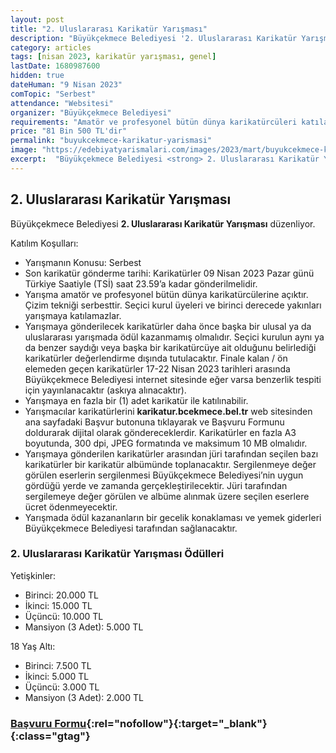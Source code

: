 ```yaml
---
layout: post
title: "2. Uluslararası Karikatür Yarışması"
description: "Büyükçekmece Belediyesi '2. Uluslararası Karikatür Yarışması' düzenliyor."
category: articles
tags: [nisan 2023, karikatür yarışması, genel]
lastDate: 1680987600
hidden: true
dateHuman: "9 Nisan 2023"
comTopic: "Serbest"
attendance: "Websitesi"
organizer: "Büyükçekmece Belediyesi"
requirements: "Amatör ve profesyonel bütün dünya karikatürcüleri katılabilir."
price: "81 Bin 500 TL'dir"
permalink: "buyukcekmece-karikatur-yarismasi"
image: "https://edebiyatyarismalari.com/images/2023/mart/buyukcekmece-karikatur-yarismasi.jpg"
excerpt:  "Büyükçekmece Belediyesi <strong> 2. Uluslararası Karikatür Yarışması </strong> düzenliyor."
---
```


## 2. Uluslararası Karikatür Yarışması
Büyükçekmece Belediyesi **2. Uluslararası Karikatür Yarışması** düzenliyor.  

Katılım Koşulları:
- Yarışmanın Konusu: Serbest
- Son karikatür gönderme tarihi: Karikatürler 09 Nisan 2023 Pazar günü Türkiye Saatiyle (TSİ) saat 23.59’a kadar gönderilmelidir.
- Yarışma amatör ve profesyonel bütün dünya karikatürcülerine açıktır. Çizim tekniği serbesttir. Seçici kurul üyeleri ve birinci derecede yakınları yarışmaya katılamazlar.
- Yarışmaya gönderilecek karikatürler daha önce başka bir ulusal ya da uluslararası yarışmada ödül kazanmamış olmalıdır. Seçici kurulun aynı ya da benzer saydığı veya başka bir karikatürcüye ait olduğunu belirlediği karikatürler değerlendirme dışında tutulacaktır. Finale kalan / ön elemeden geçen karikatürler 17-22 Nisan 2023 tarihleri arasında Büyükçekmece Belediyesi internet sitesinde eğer varsa benzerlik tespiti için yayınlanacaktır (askıya alınacaktır).
- Yarışmaya en fazla bir (1) adet karikatür ile katılınabilir.
- Yarışmacılar karikatürlerini **karikatur.bcekmece.bel.tr** web sitesinden ana sayfadaki Başvur butonuna tıklayarak ve Başvuru Formunu doldurarak dijital olarak göndereceklerdir. Karikatürler en fazla A3 boyutunda, 300 dpi, JPEG formatında ve maksimum 10 MB olmalıdır.
- Yarışmaya gönderilen karikatürler arasından jüri tarafından seçilen bazı karikatürler bir karikatür albümünde toplanacaktır. Sergilenmeye değer görülen eserlerin sergilenmesi Büyükçekmece Belediyesi’nin uygun gördüğü yerde ve zamanda gerçekleştirilecektir. Jüri tarafından sergilemeye değer görülen ve albüme alınmak üzere seçilen eserlere ücret ödenmeyecektir.
- Yarışmada ödül kazananların bir gecelik konaklaması ve yemek giderleri Büyükçekmece Belediyesi tarafından sağlanacaktır.


### 2. Uluslararası Karikatür Yarışması Ödülleri
Yetişkinler:
- Birinci: 20.000 TL
- İkinci: 15.000 TL
- Üçüncü: 10.000 TL
- Mansiyon (3 Adet): 5.000 TL


18 Yaş Altı:
- Birinci: 7.500 TL
- İkinci: 5.000 TL
- Üçüncü: 3.000 TL
- Mansiyon (3 Adet): 2.000 TL


### [Başvuru Formu](https://karikatur.bcekmece.bel.tr/?ref=edebiyatyarismalari.com){:rel="nofollow"}{:target="_blank"}{:class="gtag"}